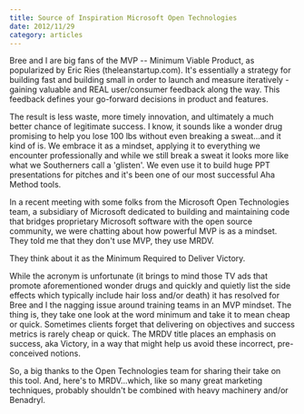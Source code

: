 ```yaml
---
title: Source of Inspiration Microsoft Open Technologies
date: 2012/11/29
category: articles
---
```


Bree and I are big fans of the MVP -- Minimum Viable Product, as
popularized by Eric Ries (theleanstartup.com). It's essentially a
strategy for building fast and building small in order to launch and
measure iteratively - gaining valuable and REAL user/consumer feedback
along the way. This feedback defines your go-forward decisions in
product and features.

The result is less waste, more timely innovation, and ultimately a much
better chance of legitimate success. I know, it sounds like a wonder
drug promising to help you lose 100 lbs without even breaking a
sweat...and it kind of is.  We embrace it as a mindset, applying it to
everything we encounter professionally and while we still break a sweat
it looks more like what we Southerners call a 'glisten'. We even use it
to build huge PPT presentations for pitches and it's been one of our
most successful Aha Method tools.

In a recent meeting with some folks from the Microsoft Open Technologies
team, a subsidiary of Microsoft dedicated to building and maintaining
code that bridges proprietary Microsoft software with the open source
community, we were chatting about how powerful MVP is as a mindset. They
told me that they don't use MVP, they use MRDV.

They think about it as the Minimum Required to Deliver Victory.

While the acronym is unfortunate (it brings to mind those TV ads that
promote aforementioned wonder drugs and  quickly and quietly list the
side effects which typically include hair loss and/or death) it has
resolved for Bree and I the nagging issue around training teams in an
MVP mindset. The thing is, they take one look at the word minimum and
take it to mean cheap or quick.  Sometimes clients forget that
delivering on objectives and success metrics is rarely cheap or quick.
The MRDV title places an emphasis on success, aka Victory,  in a way
that might help us avoid these incorrect, pre-conceived notions.

So, a big thanks to the Open Technologies team for sharing their take on
this tool. And, here's to MRDV...which, like so many great marketing
techniques, probably shouldn't be combined with heavy machinery and/or
Benadryl.
